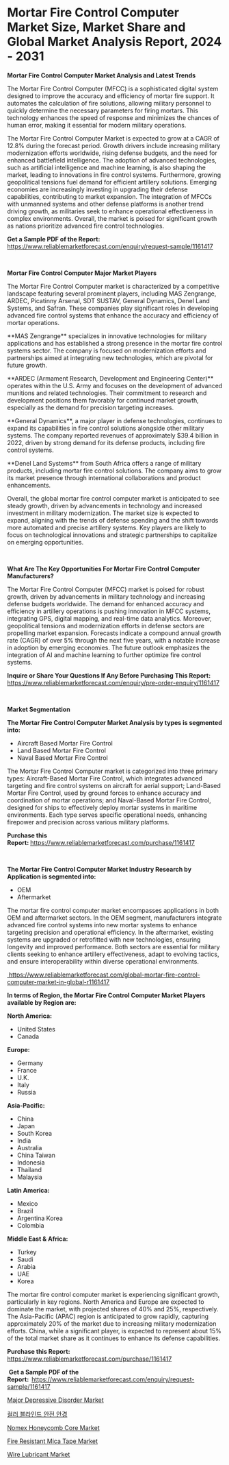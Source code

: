 <p><h1>Mortar Fire Control Computer Market Size, Market Share and Global Market Analysis Report, 2024 - 2031</h1></p><p><strong>Mortar Fire Control Computer Market Analysis and Latest Trends</strong></p>
<p><p>The Mortar Fire Control Computer (MFCC) is a sophisticated digital system designed to improve the accuracy and efficiency of mortar fire support. It automates the calculation of fire solutions, allowing military personnel to quickly determine the necessary parameters for firing mortars. This technology enhances the speed of response and minimizes the chances of human error, making it essential for modern military operations.</p><p>The Mortar Fire Control Computer Market is expected to grow at a CAGR of 12.8% during the forecast period. Growth drivers include increasing military modernization efforts worldwide, rising defense budgets, and the need for enhanced battlefield intelligence. The adoption of advanced technologies, such as artificial intelligence and machine learning, is also shaping the market, leading to innovations in fire control systems. Furthermore, growing geopolitical tensions fuel demand for efficient artillery solutions. Emerging economies are increasingly investing in upgrading their defense capabilities, contributing to market expansion. The integration of MFCCs with unmanned systems and other defense platforms is another trend driving growth, as militaries seek to enhance operational effectiveness in complex environments. Overall, the market is poised for significant growth as nations prioritize advanced fire control technologies.</p></p>
<p><strong>Get a Sample PDF of the Report:&nbsp;</strong> <a href="https://www.reliablemarketforecast.com/enquiry/request-sample/1161417">https://www.reliablemarketforecast.com/enquiry/request-sample/1161417</a></p>
<p>&nbsp;</p>
<p><strong>Mortar Fire Control Computer Major Market Players</strong></p>
<p><p>The Mortar Fire Control Computer market is characterized by a competitive landscape featuring several prominent players, including MAS Zengrange, ARDEC, Picatinny Arsenal, SDT SUSTAV, General Dynamics, Denel Land Systems, and Safran. These companies play significant roles in developing advanced fire control systems that enhance the accuracy and efficiency of mortar operations.</p><p>**MAS Zengrange** specializes in innovative technologies for military applications and has established a strong presence in the mortar fire control systems sector. The company is focused on modernization efforts and partnerships aimed at integrating new technologies, which are pivotal for future growth. </p><p>**ARDEC (Armament Research, Development and Engineering Center)** operates within the U.S. Army and focuses on the development of advanced munitions and related technologies. Their commitment to research and development positions them favorably for continued market growth, especially as the demand for precision targeting increases.</p><p>**General Dynamics**, a major player in defense technologies, continues to expand its capabilities in fire control solutions alongside other military systems. The company reported revenues of approximately $39.4 billion in 2022, driven by strong demand for its defense products, including fire control systems.</p><p>**Denel Land Systems** from South Africa offers a range of military products, including mortar fire control solutions. The company aims to grow its market presence through international collaborations and product enhancements.</p><p>Overall, the global mortar fire control computer market is anticipated to see steady growth, driven by advancements in technology and increased investment in military modernization. The market size is expected to expand, aligning with the trends of defense spending and the shift towards more automated and precise artillery systems. Key players are likely to focus on technological innovations and strategic partnerships to capitalize on emerging opportunities.</p></p>
<p>&nbsp;</p>
<p><strong>What Are The Key Opportunities For Mortar Fire Control Computer Manufacturers?</strong></p>
<p><p>The Mortar Fire Control Computer (MFCC) market is poised for robust growth, driven by advancements in military technology and increasing defense budgets worldwide. The demand for enhanced accuracy and efficiency in artillery operations is pushing innovation in MFCC systems, integrating GPS, digital mapping, and real-time data analytics. Moreover, geopolitical tensions and modernization efforts in defense sectors are propelling market expansion. Forecasts indicate a compound annual growth rate (CAGR) of over 5% through the next five years, with a notable increase in adoption by emerging economies. The future outlook emphasizes the integration of AI and machine learning to further optimize fire control systems.</p></p>
<p><strong>Inquire or Share Your Questions If Any Before Purchasing This Report:</strong> <a href="https://www.reliablemarketforecast.com/enquiry/pre-order-enquiry/1161417">https://www.reliablemarketforecast.com/enquiry/pre-order-enquiry/1161417</a></p>
<p>&nbsp;</p>
<p><strong>Market Segmentation</strong></p>
<p><strong>The Mortar Fire Control Computer Market Analysis by types is segmented into:</strong></p>
<p><ul><li>Aircraft Based Mortar Fire Control</li><li>Land Based Mortar Fire Control</li><li>Naval Based Mortar Fire Control</li></ul></p>
<p><p>The Mortar Fire Control Computer market is categorized into three primary types: Aircraft-Based Mortar Fire Control, which integrates advanced targeting and fire control systems on aircraft for aerial support; Land-Based Mortar Fire Control, used by ground forces to enhance accuracy and coordination of mortar operations; and Naval-Based Mortar Fire Control, designed for ships to effectively deploy mortar systems in maritime environments. Each type serves specific operational needs, enhancing firepower and precision across various military platforms.</p></p>
<p><strong>Purchase this Report:&nbsp;</strong><a href="https://www.reliablemarketforecast.com/purchase/1161417">https://www.reliablemarketforecast.com/purchase/1161417</a></p>
<p>&nbsp;</p>
<p><strong>The Mortar Fire Control Computer Market Industry Research by Application is segmented into:</strong></p>
<p><ul><li>OEM</li><li>Aftermarket</li></ul></p>
<p><p>The mortar fire control computer market encompasses applications in both OEM and aftermarket sectors. In the OEM segment, manufacturers integrate advanced fire control systems into new mortar systems to enhance targeting precision and operational efficiency. In the aftermarket, existing systems are upgraded or retrofitted with new technologies, ensuring longevity and improved performance. Both sectors are essential for military clients seeking to enhance artillery effectiveness, adapt to evolving tactics, and ensure interoperability within diverse operational environments.</p></p>
<p><a href="https://www.reliablemarketforecast.com/global-mortar-fire-control-computer-market-in-global-r1161417">&nbsp;https://www.reliablemarketforecast.com/global-mortar-fire-control-computer-market-in-global-r1161417</a></p>
<p><strong>In terms of Region, the Mortar Fire Control Computer Market Players available by Region are:</strong></p>
<p>
    <p> <strong> North America: </strong>
        <ul>
            <li>United States</li>
            <li>Canada</li>
        </ul>
        </p> 
    <p> <strong> Europe: </strong>
        <ul>
            <li>Germany</li>
            <li>France</li>
            <li>U.K.</li>
            <li>Italy</li>
            <li>Russia</li>
        </ul>
        </p> 
    <p> <strong> Asia-Pacific: </strong>
        <ul>
            <li>China</li>
            <li>Japan</li>
            <li>South Korea</li>
            <li>India</li>
            <li>Australia</li>
            <li>China Taiwan</li>
            <li>Indonesia</li>
            <li>Thailand</li>
            <li>Malaysia</li>
        </ul>
        </p> 
    <p> <strong> Latin America: </strong>
        <ul>
            <li>Mexico</li>
            <li>Brazil</li>
            <li>Argentina Korea</li>
            <li>Colombia</li>
        </ul>
        </p> 
    <p> <strong> Middle East & Africa: </strong>
        <ul>
            <li>Turkey</li>
            <li>Saudi</li>
            <li>Arabia</li>
            <li>UAE</li>
            <li>Korea</li>
        </ul>
    </p>
    </p>
<p><p>The mortar fire control computer market is experiencing significant growth, particularly in key regions. North America and Europe are expected to dominate the market, with projected shares of 40% and 25%, respectively. The Asia-Pacific (APAC) region is anticipated to grow rapidly, capturing approximately 20% of the market due to increasing military modernization efforts. China, while a significant player, is expected to represent about 15% of the total market share as it continues to enhance its defense capabilities.</p></p>
<p><strong>Purchase this Report: </strong><a href="https://www.reliablemarketforecast.com/purchase/1161417">https://www.reliablemarketforecast.com/purchase/1161417</a></p>
<p>&nbsp;<strong>Get a Sample PDF of the Report:&nbsp;&nbsp;</strong><a href="https://www.reliablemarketforecast.com/enquiry/request-sample/1161417">https://www.reliablemarketforecast.com/enquiry/request-sample/1161417</a></p>
<p><strong></strong></p>
<p><p><a href="https://www.linkedin.com/pulse/major-depressive-disorder-industry-insights-report-analyzing-qc2ef?trackingId=Lp1jSLW2TWmUvD9T%2BJ844A%3D%3D">Major Depressive Disorder Market</a></p><p><a href="https://medium.com/@sheldondtickinson9867/color-blind-safety-glasses-market-%EC%9D%98-%EA%B8%80%EB%A1%9C%EB%B2%8C-%EC%8B%9C%EC%9E%A5-%EA%B0%9C%EC%9A%94%EB%8A%94-%EC%A0%84-%EC%84%B8%EA%B3%84-%EB%B0%8F-%EC%A3%BC%EC%9A%94-%EC%8B%9C%EC%9E%A5%EC%9D%98-%EC%82%B0%EC%97%85%EC%97%90-%EC%98%81%ED%96%A5%EC%9D%84-%EB%AF%B8%EC%B9%98%EB%8A%94-%EC%A3%BC%EC%9A%94-%ED%8A%B8%EB%A0%8C%EB%93%9C%EC%97%90-%EB%8C%80%ED%95%9C-%EB%8F%85%ED%8A%B9%ED%95%9C-%EA%B4%80%EC%A0%90%EC%9D%84-%EC%A0%9C%EA%B3%B5%ED%95%A9%EB%8B%88%EB%8B%A4-875c23f09e92">컬러 블라인드 안전 안경</a></p><p><a href="https://issuu.com/reportprime-2/docs/nomex-honeycomb-core-market-size-20_cb827ac91ffa47">Nomex Honeycomb Core Market</a></p><p><a href="https://issuu.com/reportprime-2/docs/fire-resistant-mica-tape-market-siz_003b53e53c071a">Fire Resistant Mica Tape Market</a></p><p><a href="https://www.linkedin.com/pulse/wire-lubricant-market-trends-analysis-opportunities-challenges-4xzfe?trackingId=HVBJXqXoTqezlOkG86ezAA%3D%3D">Wire Lubricant Market</a></p></p>